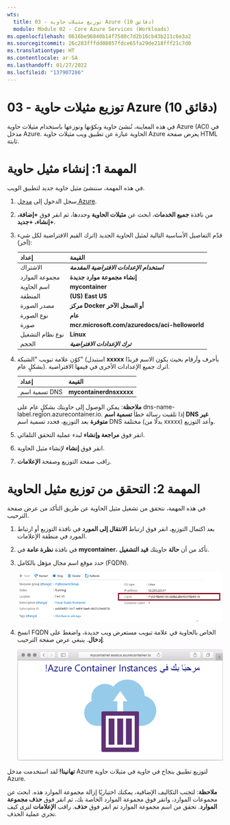 ```yaml
---
wts:
  title: 03 - توزيع مثيلات حاوية Azure (10 دقائق)
  module: Module 02 - Core Azure Services (Workloads)
ms.openlocfilehash: 0616be96840b14f7580c7d2b16cb43b211c6e3a2
ms.sourcegitcommit: 26c283fffdd08057fdce65fa29de218fff21c7d0
ms.translationtype: HT
ms.contentlocale: ar-SA
ms.lasthandoff: 01/27/2022
ms.locfileid: "137907286"
---
```

# <a name="03---deploy-azure-container-instances-10-min"></a>03 - توزيع مثيلات حاوية Azure (10 دقائق)

في هذه المعاينة، نُنشئ حاوية ونكوّنها ونوزعها باستخدام مثيلات حاوية Azure (ACI) في مدخل Azure. الحاوية عبارة عن تطبيق ويب مثيلات حاوية Azure يعرض صفحة HTML ثابتة. 

# <a name="task-1-create-a-container-instance"></a>المهمة 1: إنشاء مثيل حاوية 

في هذه المهمة، سننشئ مثيل حاوية جديد لتطبيق الويب.  

1. سجل الدخول إلى [مدخل Azure](https://portal.azure.com).

2. من نافذة **جميع الخدمات**، ابحث عن **مثيلات الحاوية** وحددها، ثم انقر فوق **+إضافة، +إنشاء، +جديد**. 

3. قدّم التفاصيل الأساسية التالية لمثيل الحاوية الجديد (اترك القيم الافتراضية لكل شيء آخر)): 

    | إعداد| القيمة|
    |----|----|
    | الاشتراك | ***استخدام الإعدادات الافتراضية المقدمة*** |
    | مجموعة الموارد | **إنشاء مجموعة موارد جديدة** |
    | اسم الحاوية| **mycontainer**|
    | المنطقة | **(US) East US** |
    | مصدر الصورة| **مركز Docker أو السجل الآخر**|
    | نوع الصورة| **عام**|
    | صورة| **mcr.microsoft.com/azuredocs/aci-helloworld**|
    | نوع نظام التشغيل| **Linux** |
    | الحجم| ***ترك الإعدادات الافتراضية***|


4. كوّن علامة تبويب "الشبكة" (استبدل **xxxxx** بأحرف وأرقام بحيث يكون الاسم فريدًا بشكلٍ عام). اترك جميع الإعدادات الأخرى في قيمها الافتراضية.

    | إعداد| القيمة|
    |--|--|
    | تسمية اسم DNS| **mycontainerdnsxxxxx** |

    
    **ملاحظة**: يمكن الوصول إلى حاويتك بشكلٍ عام على dns-name-label.region.azurecontainer.io. إذا تلقيت رسالة خطأ **تسمية اسم DNS غير متوفرة** بعد التوزيع، فحدد تسمية اسم DNS مختلفة (بدلًا من xxxxx) وأعد التوزيع. 

5. انقر فوق **مراجعة وإنشاء** لبدء عملية التحقق التلقائي.

6. انقر فوق **إنشاء** لإنشاء مثيل الحاوية. 

7. راقب صفحة التوزيع وصفحة **الإعلامات**. 


# <a name="task-2-verify-deployment-of-the-container-instance"></a>المهمة 2: التحقق من توزيع مثيل الحاوية

في هذه المهمة، نتحقق من تشغيل مثيل الحاوية عن طريق التأكد من عرض صفحة الترحيب.

1. بعد اكتمال التوزيع، انقر فوق ارتباط **الانتقال إلى المورد** في نافذة التوزيع أو ارتباط المورد في منطقة الإعلامات.

2. في نافذة **نظرة عامة** في **mycontainer**، تأكد من أن **حالة** حاويتك **قيد التشغيل**. 

3. حدد موقع اسم مجال مؤهل بالكامل (FQDN).

    ![لقطة شاشة لجزء نظرة عامة للحاوية المنشأة حديثًا في مدخل Azure، مع تمييز FQDN. ](../images/0202.png)

2. انسخ FQDN الخاص بالحاوية في علامة تبويب مستعرض ويب جديدة، واضغط على **إدخال**. ينبغي عرض صفحة الترحيب. 

    ![لقطة شاشة لرسالة ترحيب مثيلات حاوية Azure المعروضة في مستعرض الويب.](../images/0203.png)


**تهانينا!** لقد استخدمت مدخل Azure لتوزيع تطبيق بنجاح في حاوية في مثيلات حاوية Azure.

**ملاحظة**: لتجنب التكاليف الإضافية، يمكنك اختياريًا إزالة مجموعة الموارد هذه. ابحث عن مجموعات الموارد، وانقر فوق مجموعة الموارد الخاصة بك، ثم انقر فوق **حذف مجموعة الموارد**. تحقق من اسم مجموعة الموارد ثم انقر فوق **حذف**. راقب **الإعلامات** لترى كيف تجري عملية الحذف.
